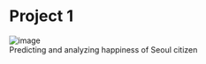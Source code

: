 # Project 1  
![image](https://github.com/edwardhan925192/Project1/assets/127165920/c2d57c72-d65f-48aa-a812-9cd23a4058df)  
Predicting and analyzing happiness of Seoul citizen
